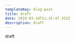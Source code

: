 ```yaml
---
templateKey: blog-post
title: draft
date: 2018-03-18T11:25:47.352Z
description: draft
---
```

draft
